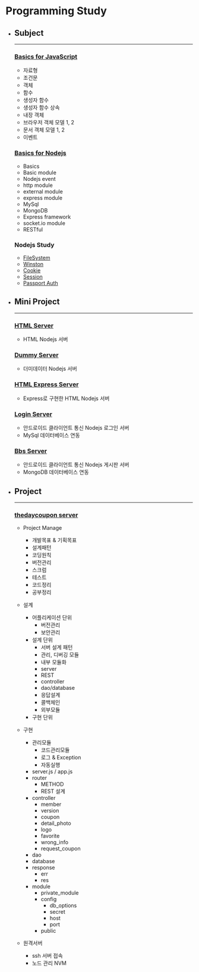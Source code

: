 # Programming Study

- ## Subject
    - ---

    ### [Basics for JavaScript](https://github.com/qskeksq/Basics_for_javaScript)
    - 자료형
    - 조건문
    - 객체
    - 함수
    - 생성자 함수
    - 생성자 함수 상속
    - 내장 객체
    - 브라우저 객체 모델 1, 2
    - 문서 객체 모델 1, 2
    - 이벤트

    ### [Basics for Nodejs](https://github.com/qskeksq/Basics_for_Nodejs)
    - Basics
    - Basic module
    - Nodejs event
    - http module
    - external module
    - express module
    - MySql
    - MongoDB
    - Express framework
    - socket.io module
    - RESTful
    
    ### Nodejs Study
    - [FileSystem](https://github.com/qskeksq/nodejs_fs)
    - [Winston](https://github.com/qskeksq/nodejs_winston)
    - [Cookie](https://github.com/qskeksq/Nodejs_Cookie)
    - [Session](https://github.com/qskeksq/Nodejs_Session)
    - [Passport Auth](https://github.com/qskeksq/Nodejs_Passport)

- ## Mini Project
    - ---  
    
    ### [HTML Server](https://github.com/qskeksq/HTML_Server)
    - HTML Nodejs 서버

    ### [Dummy Server](https://github.com/qskeksq/Dummy_Server)
    - 더미데이터 Nodejs 서버

    ### [HTML Express Server](https://github.com/qskeksq/HTML_Server_Express)
    - Express로 구현한 HTML Nodejs 서버
    
    ### [Login Server](https://github.com/qskeksq/SignIn)
    - 안드로이드 클라이언트 통신 Nodejs 로그인 서버
    - MySql 데이터베이스 연동

    ### [Bbs Server](https://github.com/qskeksq/Nodejs_Bbs)
    - 안드로이드 클라이언트 통신 Nodejs 게시판 서버
    - MongoDB 데이터베이스 연동
    
- ## Project
    - ---  
    
    ### [thedaycoupon server](https://github.com/qskeksq/thedaycoupon_Server)
    - Project Manage
        - 개발목표 & 기획목표
        - 설계패턴
        - 코딩원칙
        - 버전관리
        - 스크럼
        - 테스트
        - 코드정리
        - 공부정리

    - 설계
        - 어플리케이션 단위
            - 버전관리
            - 보안관리
        - 설계 단위
            - 서버 설계 패턴
            - 관리, 디버깅 모듈
            - 내부 모듈화
            - server
            - REST
            - controller
            - dao/database
            - 응답설계
            - 콜백체인
            - 외부모듈
        - 구현 단위

    - 구현 
        - 관리모듈
            - 코드관리모듈
            - 로그 & Exception
            - 자동실행
        - server.js / app.js
        - router
            - METHOD
            - REST 설계
        - controller
            - member
            - version
            - coupon
            - detail_photo
            - logo
            - favorite
            - wrong_info
            - request_coupon
        - dao
        - database
        - response
            - err
            - res
        - module
            - private_module
            - config
                - db_options
                - secret
                - host
                - port
            - public
    - 원격서버
        - ssh 서버 접속
        - 노드 관리 NVM
